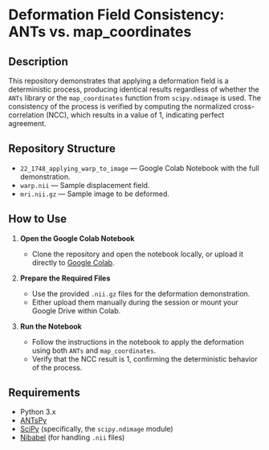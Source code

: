 # Deformation Field Consistency: ANTs vs. map_coordinates

## Description
This repository demonstrates that applying a deformation field is a deterministic process, producing identical results regardless of whether the `ANTs` library or the `map_coordinates` function from `scipy.ndimage` is used. The consistency of the process is verified by computing the normalized cross-correlation (NCC), which results in a value of 1, indicating perfect agreement.

## Repository Structure
- `22_1748_applying_warp_to_image` — Google Colab Notebook with the full demonstration.
- `warp.nii` — Sample displacement field.
- `mri.nii.gz` — Sample image to be deformed.


## How to Use
1. **Open the Google Colab Notebook**  
   - Clone the repository and open the notebook locally, or upload it directly to [Google Colab](https://colab.research.google.com).

2. **Prepare the Required Files**  
   - Use the provided `.nii.gz` files for the deformation demonstration.
   - Either upload them manually during the session or mount your Google Drive within Colab.

3. **Run the Notebook**  
   - Follow the instructions in the notebook to apply the deformation using both `ANTs` and `map_coordinates`.
   - Verify that the NCC result is 1, confirming the deterministic behavior of the process.

## Requirements
- Python 3.x
- [ANTsPy](https://github.com/ANTsX/ANTsPy)
- [SciPy](https://www.scipy.org/) (specifically, the `scipy.ndimage` module)
- [Nibabel](https://nipy.org/nibabel/) (for handling `.nii` files)

